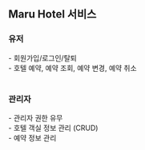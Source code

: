 <h2>Maru Hotel 서비스</h2>

<h3>유저</h3>
- 회원가입/로그인/탈퇴<br>
- 호텔 예약, 예약 조회, 예약 변경, 예약 취소<br>

<br>

<h3>관리자</h3>
- 관리자 권한 유무<br>
- 호텔 객실 정보 관리 (CRUD)<br>
- 예약 정보 관리
